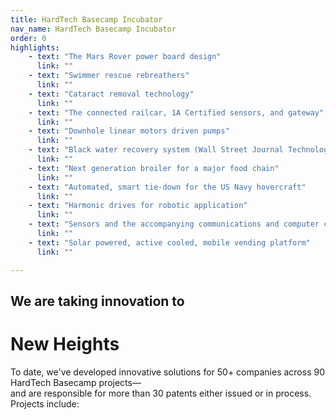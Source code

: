 ```yaml
---
title: HardTech Basecamp Incubator
nav_name: HardTech Basecamp Incubator
order: 0
highlights:
    - text: "The Mars Rover power board design"
      link: ""
    - text: "Swimmer rescue rebreathers"
      link: ""
    - text: "Cataract removal technology"
      link: ""
    - text: "The connected railcar, 1A Certified sensors, and gateway"
      link: ""
    - text: "Downhole linear motors driven pumps"
      link: ""
    - text: "Black water recovery system (Wall Street Journal Technology Award)"
      link: ""
    - text: "Next generation broiler for a major food chain"
      link: ""
    - text: "Automated, smart tie-down for the US Navy hovercraft"
      link: ""
    - text: "Harmonic drives for robotic application"
      link: ""
    - text: "Sensors and the accompanying communications and computer controls"
      link: ""
    - text: "Solar powered, active cooled, mobile vending platform"
      link: "" 

---
```

<text-image image="/images/htbc-1.png">
<template v-slot:left>
<h2>To reach startup success,</h2>
<h1>Start here</h1>
<p>
    A basecamp is a strategic spot on a mountain
    that gives the bold souls daring to reach the
    summit a place to prepare themselves and their
    gear for the journey. The basecamp doesn't get
    climbers to the top of the mountain, but instead
    prepares them for the trials ahead, de-risking the
    venture to ensure success.
</p>
<p>
    <strong>You'll find our HardTech Basecamp functions in much the same way.</strong>
</p>
<p>
    Here, you and your team will live on an 80-acre campus in the quiet hills of
    the Piney Woods Region of East Texas, free from distraction. You'll work on
    your project in an equipment-rich environment with PCDworks innovation
    mentors, engineers, and tradesmen. Each one available 24/7 to help you
    design and build your “hard” physical innovation. Every day, you'll learn, fail
    fast, and push forward while avoiding pitfalls.
</p>
<p>
    There's more. You'll dwell in a comfortable guest house on our beautiful
    campus where you'll live and eat with the founders and other entrepreneurs
    as family to foster team building and nurture creative problem-solving. The
    entire experience is designed to focus the spirit of creativity and
    camaraderie and accelerate your project to the next stage.
</p>
</template>
</text-image>

<image-text image="/images/htbc-2.png">
<template v-slot:right>
<h2>We strive to make</h2>
<h1>Campers happy</h1>
<p>
    HardTech Basecamp teams with PCDworks where our engineers work every
    day in the product development business. You'll have access to these
    professionals as well as to our facilities. This includes a machine shop
    workspace, office space to continue to work on the “paperwork” part of your
    project, and conference rooms for team meetings.
</p>
<p>
    You also have access to our engineering and office software, 3D printing,
    prototyping equipment, and testing hardware, which saves you precious
    capital. There's even a gym and a game room to go along with 8 guest
    rooms with private bathrooms and queen size beds. In short, we have
    everything you need to be a happy—and highly productive—camper.
</p>

</template>
</image-text>

<text-image image="/images/htbc-3.png">
<template v-slot:left>
<h2>Here's what separates us from</h2>
<h1>The pack</h1>
<p>
    Most incubators or accelerators provide office space and mentoring that
    target early business development challenges. Things like market analysis,
    financial modeling, pitch development, and business model refinement.
</p>

<p>
    But, to maximize valuation, your startup must also make significant strides
    in developing its technology. HardTech Basecamp enables you to move
    quickly through technology readiness levels, develop robust solutions, and
    use capital efficiently.
</p>

<p>
    How? With our expertise in electrical, mechanical, and software engineering;
    as well material science and mathematical and multi-physics modeling.
    With our ability to conduct testing and certification up to (1A), Intrinsically
    Safe UL levels. And with our Design for Manufacturing (DFM) experience
    and manufacturing and sourcing connections in China, Romania, Germany,
    and the US.
</p>

<p>
    Once your initial prototype is built and tested, tap into our 25 years of
    commercialization experience to help with what Thomas Edison called the
    “99% Perspiration” part of innovation, which is bringing your product into the
    marketplace.
</p>
<p>
    This broad set of capabilities, coupled with our diverse a skill set, is what
    allows us to help you get your product to market fast.
</p>
</template>
</text-image>

<highlights image="/images/highlights.png" :highlights="highlights">
    <h2>We are taking innovation to</h2>
    <h1>New Heights</h1>
    <p>
        To date, we've developed innovative solutions for 50+ companies across 90 HardTech Basecamp projects—
        <br>
        and are responsible for more than 30 patents either issued or in process. Projects include:
    </p>
</highlights>